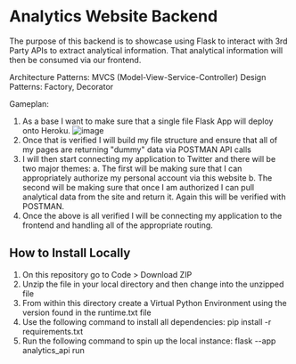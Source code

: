 # Analytics Website Backend

The purpose of this backend is to showcase using Flask to interact with 3rd Party APIs to extract analytical information. That analytical
information will then be consumed via our frontend.

Architecture Patterns: MVCS (Model-View-Service-Controller)
Design Patterns: Factory, Decorator

Gameplan:
1. As a base I want to make sure that a single file Flask App will deploy onto Heroku.
![image](https://github.com/cesarguerrero1/analytics_backend/assets/62967999/ee45b84b-dbea-427a-8a1d-4b12d8a1a778)
2. Once that is verified I will build my file structure and ensure that all of my pages are returning "dummy" data via POSTMAN API calls
3. I will then start connecting my application to Twitter and there will be two major themes:
    a. The first will be making sure that I can appropriately authorize my personal account via this website
    b. The second will be making sure that once I am authorized I can pull analytical data from the site and return it. Again this will be verified with POSTMAN.
4. Once the above is all verified I will be connecting my application to the frontend and handling all of the appropriate routing.


## How to Install Locally
1. On this repository go to Code > Download ZIP
2. Unzip the file in your local directory and then change into the unzipped file
3. From within this directory create a Virtual Python Environment using the version found in the runtime.txt file
4. Use the following command to install all dependencies: pip install -r requirements.txt
5. Run the following command to spin up the local instance: flask --app analytics_api run